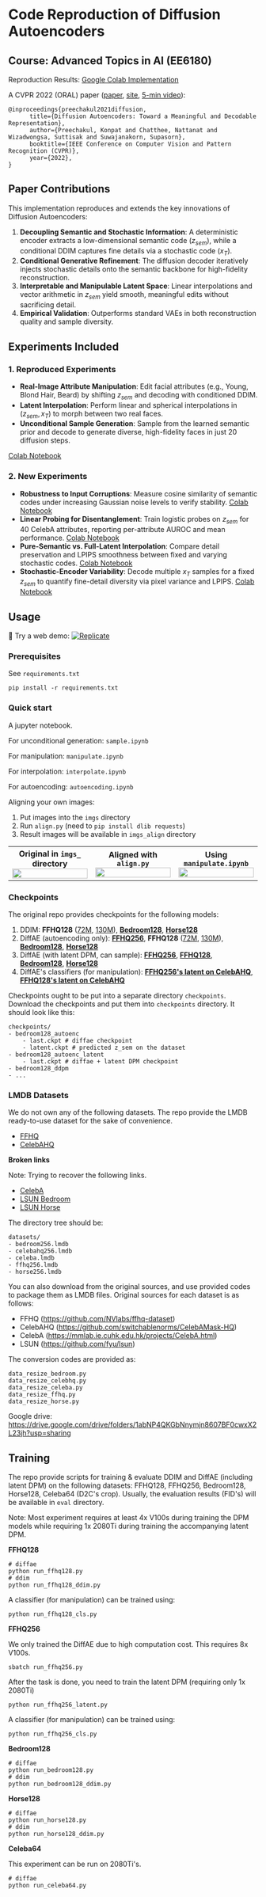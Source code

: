 # Code Reproduction of Diffusion Autoencoders
## Course: Advanced Topics in AI (EE6180)

Reproduction Results: [Google Colab Implementation](https://colab.research.google.com/drive/1rR7RZBivNedJZkaHleuiYXs8fYaYdcOX?usp=sharing)

A CVPR 2022 (ORAL) paper ([paper](https://openaccess.thecvf.com/content/CVPR2022/html/Preechakul_Diffusion_Autoencoders_Toward_a_Meaningful_and_Decodable_Representation_CVPR_2022_paper.html), [site](https://diff-ae.github.io/), [5-min video](https://youtu.be/i3rjEsiHoUU)):

```
@inproceedings{preechakul2021diffusion,
      title={Diffusion Autoencoders: Toward a Meaningful and Decodable Representation},
      author={Preechakul, Konpat and Chatthee, Nattanat and Wizadwongsa, Suttisak and Suwajanakorn, Supasorn},
      booktitle={IEEE Conference on Computer Vision and Pattern Recognition (CVPR)},
      year={2022},
}
```

## Paper Contributions
This implementation reproduces and extends the key innovations of Diffusion Autoencoders:

1. **Decoupling Semantic and Stochastic Information**: A deterministic encoder extracts a low-dimensional semantic code ($z_{sem}$), while a conditional DDIM captures fine details via a stochastic code ($x_T$).
2. **Conditional Generative Refinement**: The diffusion decoder iteratively injects stochastic details onto the semantic backbone for high-fidelity reconstruction.
3. **Interpretable and Manipulable Latent Space**: Linear interpolations and vector arithmetic in $z_{sem}$ yield smooth, meaningful edits without sacrificing detail.
4. **Empirical Validation**: Outperforms standard VAEs in both reconstruction quality and sample diversity.

## Experiments Included
### 1. Reproduced Experiments
- **Real-Image Attribute Manipulation**: Edit facial attributes (e.g., Young, Blond Hair, Beard) by shifting $z_{sem}$ and decoding with conditioned DDIM. 
- **Latent Interpolation**: Perform linear and spherical interpolations in $(z_{sem}, x_T)$ to morph between two real faces.
- **Unconditional Sample Generation**: Sample from the learned semantic prior and decode to generate diverse, high-fidelity faces in just 20 diffusion steps.

[Colab Notebook](https://colab.research.google.com/drive/17t8d-iqGAst0NdGLxYULmxeFYtXJOyix?usp=sharing)

### 2. New Experiments
- **Robustness to Input Corruptions**: Measure cosine similarity of semantic codes under increasing Gaussian noise levels to verify stability. [Colab Notebook](https://drive.google.com/file/d/1In-I7qH0m_UErhA-6uuwTR94tD-WBDp-/view?usp=sharing)
- **Linear Probing for Disentanglement**: Train logistic probes on $z_{sem}$ for 40 CelebA attributes, reporting per-attribute AUROC and mean performance. [Colab Notebook](https://drive.google.com/file/d/1f7qgcsvuw8WQsfiK8UTMNDz4hN-YfEHW/view?usp=sharing)
- **Pure-Semantic vs. Full-Latent Interpolation**: Compare detail preservation and LPIPS smoothness between fixed and varying stochastic codes. [Colab Notebook](https://drive.google.com/file/d/1W8Tp_ufnaTJ0aiBRqm5abjscju3OgLq4/view?usp=sharing)
- **Stochastic-Encoder Variability**: Decode multiple $x_T$ samples for a fixed $z_{sem}$ to quantify fine-detail diversity via pixel variance and LPIPS. [Colab Notebook](https://drive.google.com/file/d/1odO8c8iTQGhjeXssR81CISX3hmAaQOlD/view?usp=sharing)

## Usage

🤗 Try a web demo: [![Replicate](https://replicate.com/cjwbw/diffae/badge)](https://replicate.com/cjwbw/diffae)

### Prerequisites

See `requirements.txt`

```
pip install -r requirements.txt
```

### Quick start

A jupyter notebook.

For unconditional generation: `sample.ipynb`

For manipulation: `manipulate.ipynb`

For interpolation: `interpolate.ipynb`

For autoencoding: `autoencoding.ipynb`

Aligning your own images:

1. Put images into the `imgs` directory
2. Run `align.py` (need to `pip install dlib requests`)
3. Result images will be available in `imgs_align` directory

<table>
<tr>
<th width="33%">
Original in <code>imgs_</code> directory<br><img src="imgs_/Kaushik_Ningappa_Doddamani.JPG" style="width: 100%">
</th>
<th width="33%">
Aligned with <code>align.py</code><br><img src="imgs_align/Kaushik_Ningappa_Doddamani.png" style="width: 100%">
</th>
<th width="33%">
Using <code>manipulate.ipynb</code><br><img src="imgs_manipulated/results.png" style="width: 100%">
</th>
</tr>
</table>

### Checkpoints

The original repo provides checkpoints for the following models:

1. DDIM: **FFHQ128** ([72M](https://drive.google.com/drive/folders/1-fa46UPSgy9ximKngBflgSj3u87-DLrw), [130M](https://drive.google.com/drive/folders/1-Sqes07fs1y9sAYXuYWSoDE_xxTtH4yx)), [**Bedroom128**](https://drive.google.com/drive/folders/1-_8LZd5inoAOBT-hO5f7RYivt95FbYT1), [**Horse128**](https://drive.google.com/drive/folders/10Hq3zIlJs9ZSiXDQVYuVJVf0cX4a_nDB)
2. DiffAE (autoencoding only): [**FFHQ256**](https://drive.google.com/drive/folders/1-5zfxT6Gl-GjxM7z9ZO2AHlB70tfmF6V), **FFHQ128** ([72M](https://drive.google.com/drive/folders/10bmB6WhLkgxybkhso5g3JmIFPAnmZMQO), [130M](https://drive.google.com/drive/folders/10UNtFNfxbHBPkoIh003JkSPto5s-VbeN)), [**Bedroom128**](https://drive.google.com/drive/folders/12EdjbIKnvP5RngKsR0UU-4kgpPAaYtlp), [**Horse128**](https://drive.google.com/drive/folders/12EtTRXzQc5uPHscpjIcci-Rg-OGa_N30)
3. DiffAE (with latent DPM, can sample): [**FFHQ256**](https://drive.google.com/drive/folders/1-H8WzKc65dEONN-DQ87TnXc23nTXDTYb), [**FFHQ128**](https://drive.google.com/drive/folders/11pdjMQ6NS8GFFiGOq3fziNJxzXU1Mw3l), [**Bedroom128**](https://drive.google.com/drive/folders/11mdxv2lVX5Em8TuhNJt-Wt2XKt25y8zU), [**Horse128**](https://drive.google.com/drive/folders/11k8XNDK3ENxiRnPSUdJ4rnagJYo4uKEo)
4. DiffAE's classifiers (for manipulation): [**FFHQ256's latent on CelebAHQ**](https://drive.google.com/drive/folders/117Wv7RZs_gumgrCOIhDEWgsNy6BRJorg), [**FFHQ128's latent on CelebAHQ**](https://drive.google.com/drive/folders/11EYIyuK6IX44C8MqreUyMgPCNiEnwhmI)

Checkpoints ought to be put into a separate directory `checkpoints`.
Download the checkpoints and put them into `checkpoints` directory. It should look like this:

```
checkpoints/
- bedroom128_autoenc
    - last.ckpt # diffae checkpoint
    - latent.ckpt # predicted z_sem on the dataset
- bedroom128_autoenc_latent
    - last.ckpt # diffae + latent DPM checkpoint
- bedroom128_ddpm
- ...
```


### LMDB Datasets

We do not own any of the following datasets. The repo provide the LMDB ready-to-use dataset for the sake of convenience.

- [FFHQ](https://1drv.ms/f/s!Ar2O0vx8sW70uLV1Ivk2pTjam1A8VA)
- [CelebAHQ](https://1drv.ms/f/s!Ar2O0vx8sW70uL4GMeWEciHkHdH6vQ)

**Broken links**

Note: Trying to recover the following links.

- [CelebA](https://drive.google.com/drive/folders/1HJAhK2hLYcT_n0gWlCu5XxdZj-bPekZ0?usp=sharing)
- [LSUN Bedroom](https://drive.google.com/drive/folders/1O_3aT3LtY1YDE2pOQCp6MFpCk7Pcpkhb?usp=sharing)
- [LSUN Horse](https://drive.google.com/drive/folders/1ooHW7VivZUs4i5CarPaWxakCwfeqAK8l?usp=sharing)

The directory tree should be:

```
datasets/
- bedroom256.lmdb
- celebahq256.lmdb
- celeba.lmdb
- ffhq256.lmdb
- horse256.lmdb
```

You can also download from the original sources, and use provided codes to package them as LMDB files.
Original sources for each dataset is as follows:

- FFHQ (https://github.com/NVlabs/ffhq-dataset)
- CelebAHQ (https://github.com/switchablenorms/CelebAMask-HQ)
- CelebA (https://mmlab.ie.cuhk.edu.hk/projects/CelebA.html)
- LSUN (https://github.com/fyu/lsun)

The conversion codes are provided as:

```
data_resize_bedroom.py
data_resize_celebhq.py
data_resize_celeba.py
data_resize_ffhq.py
data_resize_horse.py
```

Google drive: https://drive.google.com/drive/folders/1abNP4QKGbNnymjn8607BF0cwxX2L23jh?usp=sharing


## Training

The repo provide scripts for training & evaluate DDIM and DiffAE (including latent DPM) on the following datasets: FFHQ128, FFHQ256, Bedroom128, Horse128, Celeba64 (D2C's crop).
Usually, the evaluation results (FID's) will be available in `eval` directory.

Note: Most experiment requires at least 4x V100s during training the DPM models while requiring 1x 2080Ti during training the accompanying latent DPM.


**FFHQ128**
```
# diffae
python run_ffhq128.py
# ddim
python run_ffhq128_ddim.py
```

A classifier (for manipulation) can be trained using:
```
python run_ffhq128_cls.py
```

**FFHQ256**

We only trained the DiffAE due to high computation cost.
This requires 8x V100s.
```
sbatch run_ffhq256.py
```

After the task is done, you need to train the latent DPM (requiring only 1x 2080Ti)
```
python run_ffhq256_latent.py
```

A classifier (for manipulation) can be trained using:
```
python run_ffhq256_cls.py
```

**Bedroom128**

```
# diffae
python run_bedroom128.py
# ddim
python run_bedroom128_ddim.py
```

**Horse128**

```
# diffae
python run_horse128.py
# ddim
python run_horse128_ddim.py
```

**Celeba64**

This experiment can be run on 2080Ti's.

```
# diffae
python run_celeba64.py
```

